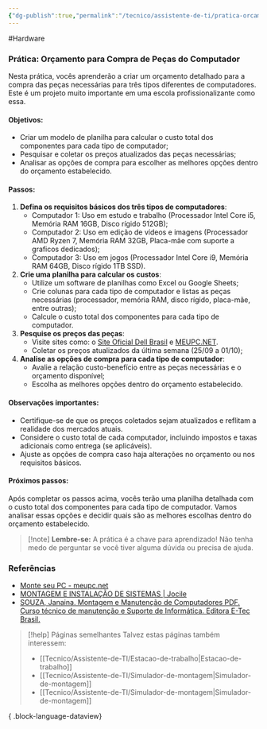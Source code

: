 ```yaml
---
{"dg-publish":true,"permalink":"/tecnico/assistente-de-ti/pratica-orcamento-para-compra-de-pecas-do-computador/","title":"Prática Orçamento para Compra de Peças do Computador","metatags":{"description":"Prática de orçamento de peças para montagem de computadores"},"noteIcon":2,"updated":"2025-05-11T22:16:23.917-03:00"}
---
```


#Hardware 

### **Prática: Orçamento para Compra de Peças do Computador**

Nesta prática, vocês aprenderão a criar um orçamento detalhado para a compra das peças necessárias para três tipos diferentes de computadores. Este é um projeto muito importante em uma escola profissionalizante como essa.

#### **Objetivos:**

- Criar um modelo de planilha para calcular o custo total dos componentes para cada tipo de computador;
- Pesquisar e coletar os preços atualizados das peças necessárias;
- Analisar as opções de compra para escolher as melhores opções dentro do orçamento estabelecido.

#### **Passos:**

1. **Defina os requisitos básicos dos três tipos de computadores**:
	- Computador 1: Uso em estudo e trabalho (Processador Intel Core i5, Memória RAM 16GB, Disco rígido 512GB);
	- Computador 2: Uso em edição de vídeos e imagens (Processador AMD Ryzen 7, Memória RAM 32GB, Placa-mãe com suporte a graficos dedicados);
	- Computador 3: Uso em jogos (Processador Intel Core i9, Memória RAM 64GB, Disco rígido 1TB SSD).
2. **Crie uma planilha para calcular os custos**:
	- Utilize um software de planilhas como Excel ou Google Sheets;
	- Crie colunas para cada tipo de computador e listas as peças necessárias (processador, memória RAM, disco rígido, placa-mãe, entre outras);
	- Calcule o custo total dos componentes para cada tipo de computador.
3. **Pesquise os preços das peças**:
	- Visite sites como: o [Site Oficial Dell Brasil](https://www.dell.com/pt-br) e [MEUPC.NET](https://meupc.net/).
	- Coletar os preços atualizados da última semana (25/09 a 01/10);
4. **Analise as opções de compra para cada tipo de computador**:
	- Avalie a relação custo-benefício entre as peças necessárias e o orçamento disponível;
	- Escolha as melhores opções dentro do orçamento estabelecido.

#### **Observações importantes:**

- Certifique-se de que os preços coletados sejam atualizados e reflitam a realidade dos mercados atuais.
- Considere o custo total de cada computador, incluindo impostos e taxas adicionais como entrega (se aplicáveis).
- Ajuste as opções de compra caso haja alterações no orçamento ou nos requisitos básicos.

#### **Próximos passos:**

Após completar os passos acima, vocês terão uma planilha detalhada com o custo total dos componentes para cada tipo de computador. Vamos analisar essas opções e decidir quais são as melhores escolhas dentro do orçamento estabelecido.

> [!note] **Lembre-se:**
> A prática é a chave para aprendizado! Não tenha medo de perguntar se você tiver alguma dúvida ou precisa de ajuda.

### Referências

- [Monte seu PC - meupc.net](https://meupc.net/)
- [MONTAGEM E INSTALAÇÃO DE SISTEMAS | Jocile](https://jocile.github.io/aulas/categories/montagem-e-instala%C3%A7%C3%A3o-de-sistemas/)
- [SOUZA, Janaina. Montagem e Manutenção de Computadores PDF. Curso técnico de manutenção e Suporte de Informática. Editora E-Tec Brasil.](https://redeetec.mec.gov.br/images/stories/pdf/eixo_infor_comun/tec_man_sup/081112_manut_mont.pdf)


> [!help] Páginas semelhantes
> Talvez estas páginas também interessem:
>  - [[Tecnico/Assistente-de-TI/Estacao-de-trabalho\|Estacao-de-trabalho]]
> - [[Tecnico/Assistente-de-TI/Simulador-de-montagem\|Simulador-de-montagem]]
> - [[Tecnico/Assistente-de-TI/Simulador-de-montagem\|Simulador-de-montagem]]
> 
{ .block-language-dataview}
